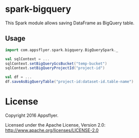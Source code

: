 spark-bigquery
===============

This Spark module allows saving DataFrame as BigQuery table.

## Usage

```scala
import com.appsflyer.spark.bigquery.BigQuerySpark._

val sqlContext = ...
sqlContext.setBigQueryGcsBucket("temp-bucket")
sqlContext.setBigQueryProjectId("project-id")

val df = ...
df.saveAsBigQueryTable("project-id:dataset-id.table-name")
```

# License

Copyright 2016 Appsflyer.

Licensed under the Apache License, Version 2.0: http://www.apache.org/licenses/LICENSE-2.0
